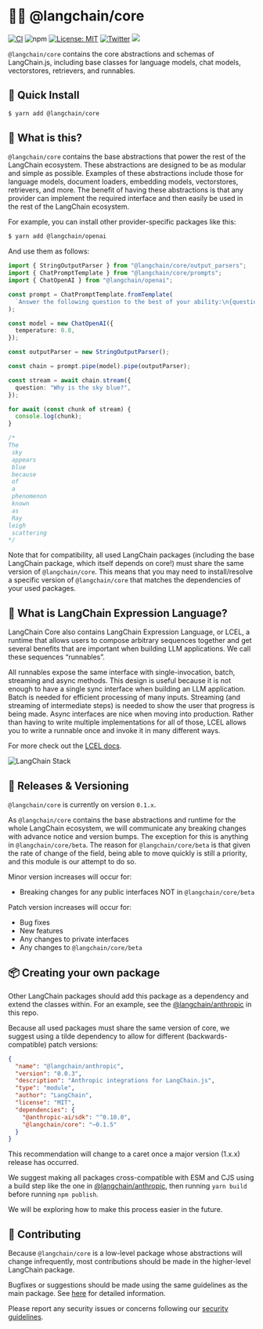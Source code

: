 # 🦜🍎️ @langchain/core

[![CI](https://github.com/langchain-ai/langchainjs/actions/workflows/ci.yml/badge.svg)](https://github.com/langchain-ai/langchainjs/actions/workflows/ci.yml) ![npm](https://img.shields.io/npm/dm/@langchain/core) [![License: MIT](https://img.shields.io/badge/License-MIT-yellow.svg)](https://opensource.org/licenses/MIT) [![Twitter](https://img.shields.io/twitter/url/https/twitter.com/langchainai.svg?style=social&label=Follow%20%40LangChainAI)](https://twitter.com/langchainai) [![](https://dcbadge.vercel.app/api/server/6adMQxSpJS?compact=true&style=flat)](https://discord.gg/6adMQxSpJS)

`@langchain/core` contains the core abstractions and schemas of LangChain.js, including base classes for language models,
chat models, vectorstores, retrievers, and runnables.

## 💾 Quick Install

```bash
$ yarn add @langchain/core
```

## 🤔 What is this?

`@langchain/core` contains the base abstractions that power the rest of the LangChain ecosystem. 
These abstractions are designed to be as modular and simple as possible.
Examples of these abstractions include those for language models, document loaders, embedding models, vectorstores, retrievers, and more.
The benefit of having these abstractions is that any provider can implement the required interface and then easily be used in the rest of the LangChain ecosystem.

For example, you can install other provider-specific packages like this:

```bash
$ yarn add @langchain/openai
```

And use them as follows:

```typescript
import { StringOutputParser } from "@langchain/core/output_parsers";
import { ChatPromptTemplate } from "@langchain/core/prompts";
import { ChatOpenAI } from "@langchain/openai";

const prompt = ChatPromptTemplate.fromTemplate(
  `Answer the following question to the best of your ability:\n{question}`
);

const model = new ChatOpenAI({
  temperature: 0.8,
});

const outputParser = new StringOutputParser();

const chain = prompt.pipe(model).pipe(outputParser);

const stream = await chain.stream({
  question: "Why is the sky blue?",
});

for await (const chunk of stream) {
  console.log(chunk);
}

/*
The
 sky
 appears
 blue
 because
 of
 a
 phenomenon
 known
 as
 Ray
leigh
 scattering
*/
```

Note that for compatibility, all used LangChain packages (including the base LangChain package, which itself depends on core!) must share the same version of `@langchain/core`.
This means that you may need to install/resolve a specific version of `@langchain/core` that matches the dependencies of your used packages.

## 🔗 What is LangChain Expression Language?

LangChain Core also contains LangChain Expression Language, or LCEL, a runtime that allows users to compose arbitrary sequences together and get several benefits that are important when building LLM applications.
We call these sequences “runnables”.

All runnables expose the same interface with single-invocation, batch, streaming and async methods.
This design is useful because it is not enough to have a single sync interface when building an LLM application.
Batch is needed for efficient processing of many inputs.
Streaming (and streaming of intermediate steps) is needed to show the user that progress is being made.
Async interfaces are nice when moving into production.
Rather than having to write multiple implementations for all of those, LCEL allows you to write a runnable once and invoke it in many different ways.

For more check out the [LCEL docs](https://js.langchain.com/v0.2/docs/concepts#langchain-expression-language).

![LangChain Stack](../docs/core_docs/static/img/langchain_stack_feb_2024.webp)

## 📕 Releases & Versioning

`@langchain/core` is currently on version `0.1.x`.

As `@langchain/core` contains the base abstractions and runtime for the whole LangChain ecosystem, we will communicate any breaking changes with advance notice and version bumps. The exception for this is anything in `@langchain/core/beta`. The reason for `@langchain/core/beta` is that given the rate of change of the field, being able to move quickly is still a priority, and this module is our attempt to do so.

Minor version increases will occur for:

- Breaking changes for any public interfaces NOT in `@langchain/core/beta`

Patch version increases will occur for:

- Bug fixes
- New features
- Any changes to private interfaces
- Any changes to `@langchain/core/beta`

## 📦 Creating your own package

Other LangChain packages should add this package as a dependency and extend the classes within.
For an example, see the [@langchain/anthropic](https://github.com/langchain-ai/langchainjs/tree/main/libs/langchain-anthropic) in this repo.

Because all used packages must share the same version of core, we suggest using a tilde dependency to allow for different (backwards-compatible) patch versions:

```json
{
  "name": "@langchain/anthropic",
  "version": "0.0.3",
  "description": "Anthropic integrations for LangChain.js",
  "type": "module",
  "author": "LangChain",
  "license": "MIT",
  "dependencies": {
    "@anthropic-ai/sdk": "^0.10.0",
    "@langchain/core": "~0.1.5"
  }
}
```

This recommendation will change to a caret once a major version (1.x.x) release has occurred.

We suggest making all packages cross-compatible with ESM and CJS using a build step like the one in 
[@langchain/anthropic](https://github.com/langchain-ai/langchainjs/tree/main/libs/langchain-anthropic), then running `yarn build` before running `npm publish`.

We will be exploring how to make this process easier in the future.

## 💁 Contributing

Because `@langchain/core` is a low-level package whose abstractions will change infrequently, most contributions should be made in the higher-level LangChain package.

Bugfixes or suggestions should be made using the same guidelines as the main package.
See [here](https://github.com/langchain-ai/langchainjs/tree/main/CONTRIBUTING.md) for detailed information.

Please report any security issues or concerns following our [security guidelines](https://github.com/langchain-ai/langchainjs/tree/main/SECURITY.md).
